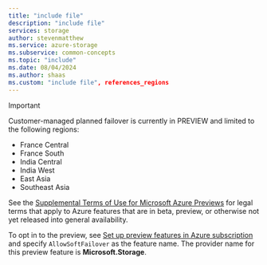 ```yaml
---
title: "include file"
description: "include file"
services: storage
author: stevenmatthew
ms.service: azure-storage
ms.subservice: common-concepts
ms.topic: "include"
ms.date: 08/04/2024
ms.author: shaas
ms.custom: "include file", references_regions
---
```


> [!IMPORTANT]
> Customer-managed planned failover is currently in PREVIEW and limited to the following regions:
>
> - France Central 
> - France South 
> - India Central 
> - India West 
> - East Asia
> - Southeast Asia 
> 
> See the [Supplemental Terms of Use for Microsoft Azure Previews](https://azure.microsoft.com/support/legal/preview-supplemental-terms/) for legal terms that apply to Azure features that are in beta, preview, or otherwise not yet released into general availability.
> 
> To opt in to the preview, see [Set up preview features in Azure subscription](../azure-resource-manager/management/preview-features.md) and specify `AllowSoftFailover` as the feature name. The provider name for this preview feature is **Microsoft.Storage**.